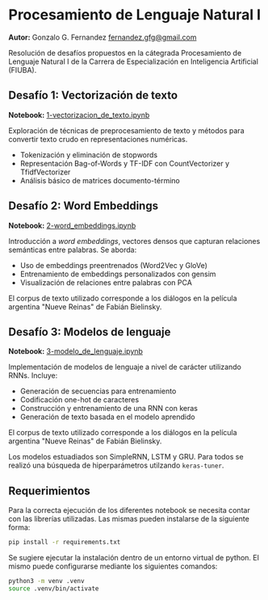 # Procesamiento de Lenguaje Natural I

**Autor:** Gonzalo G. Fernandez <fernandez.gfg@gmail.com>

Resolución de desafíos propuestos en la cátegrada Procesamiento de Lenguaje Natural I de la Carrera de Especialización en Inteligencia Artificial (FIUBA).

## Desafío 1: Vectorización de texto

**Notebook:** [1-vectorizacion_de_texto.ipynb](./1-vectorizacion_de_texto.ipynb)

Exploración de técnicas de preprocesamiento de texto y métodos para convertir texto crudo en representaciones numéricas.
- Tokenización y eliminación de stopwords
- Representación Bag-of-Words y TF-IDF con CountVectorizer y TfidfVectorizer
- Análisis básico de matrices documento-término

## Desafío 2: Word Embeddings

**Notebook:** [2-word_embeddings.ipynb](./2-word_embeddings.ipynb)

Introducción a *word embeddings*, vectores densos que capturan relaciones semánticas entre palabras. Se aborda:
- Uso de embeddings preentrenados (Word2Vec y GloVe)
- Entrenamiento de embeddings personalizados con gensim
- Visualización de relaciones entre palabras con PCA

El corpus de texto utilizado corresponde a los diálogos en la película argentina "Nueve Reinas" de Fabián Bielinsky.

## Desafío 3: Modelos de lenguaje

**Notebook:** [3-modelo_de_lenguaje.ipynb](./3-modelo_de_lenguaje.ipynb)

Implementación de modelos de lenguaje a nivel de carácter utilizando RNNs. Incluye:
- Generación de secuencias para entrenamiento
- Codificación one-hot de caracteres
- Construcción y entrenamiento de una RNN con keras
- Generación de texto basada en el modelo aprendido

El corpus de texto utilizado corresponde a los diálogos en la película argentina "Nueve Reinas" de Fabián Bielinsky.

Los modelos estuadiados son SimpleRNN, LSTM y GRU. Para todos se realizó una búsqueda de hiperparámetros utilzando `keras-tuner`.

## Requerimientos

Para la correcta ejecución de los diferentes notebook se necesita contar con las librerías utilizadas. Las mismas pueden instalarse de la siguiente forma:

```bash
pip install -r requirements.txt
```

Se sugiere ejecutar la instalación dentro de un entorno virtual de python. El mismo puede configurarse mediante los siguientes comandos:

```bash
python3 -m venv .venv
source .venv/bin/activate
```